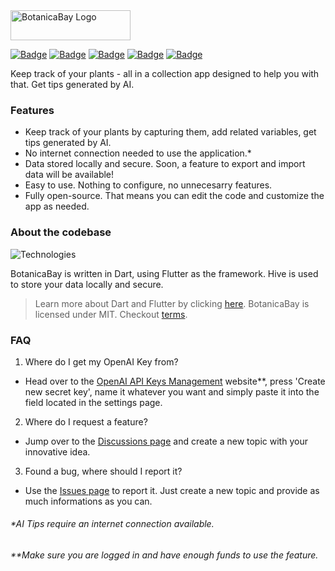 <img src="https://i.imgur.com/fLZb9uX.png" alt="BotanicaBay Logo" width="192" height="48">

[![Badge](https://img.shields.io/badge/version-0.6.9-yellow?style=for-the-badge)](https://github.com/sauciucrazvan/botanicabay/releases)
[![Badge](https://img.shields.io/github/forks/sauciucrazvan/botanicabay?style=for-the-badge)](https://github.com/sauciucrazvan/botanicabay/forks)
[![Badge](https://img.shields.io/github/stars/sauciucrazvan/botanicabay?style=for-the-badge)](https://github.com/sauciucrazvan/botanicabay/stargazers)
[![Badge](https://img.shields.io/github/issues/sauciucrazvan/botanicabay?style=for-the-badge)](https://github.com/sauciucrazvan/botanicabay/issues)
[![Badge](https://img.shields.io/badge/License-MIT-yellow.svg?style=for-the-badge)](https://opensource.org/licenses/MIT)

Keep track of your plants - all in a collection app designed to help you with that. Get tips generated by AI.

### Features
- Keep track of your plants by capturing them, add related variables, get tips generated by AI.
- No internet connection needed to use the application.*
- Data stored locally and secure. Soon, a feature to export and import data will be available!
- Easy to use. Nothing to configure, no unnecesarry features.
- Fully open-source. That means you can edit the code and customize the app as needed.

### About the codebase

![Technologies](https://skillicons.dev/icons?i=dart,flutter)

BotanicaBay is written in Dart, using Flutter as the framework. Hive is used to store your data locally and secure.

> Learn more about Dart and Flutter by clicking [here](https://docs.flutter.dev/).
> BotanicaBay is licensed under MIT. Checkout [terms](https://github.com/sauciucrazvan/botanicabay?tab=MIT-1-ov-file).

### FAQ

1. Where do I get my OpenAI Key from?
- Head over to the [OpenAI API Keys Management](https://platform.openai.com/api-keys) website**, press 'Create new secret key', name it whatever you want and simply paste it into the field located in the settings page.

2. Where do I request a feature?
- Jump over to the [Discussions page](https://github.com/sauciucrazvan/botanicabay/discussions) and create a new topic with your innovative idea.

3. Found a bug, where should I report it?
- Use the [Issues page](https://github.com/sauciucrazvan/botanicabay/issues) to report it. Just create a new topic and provide as much informations as you can.

###### *AI Tips require an internet connection available.
###### **Make sure you are logged in and have enough funds to use the feature.
